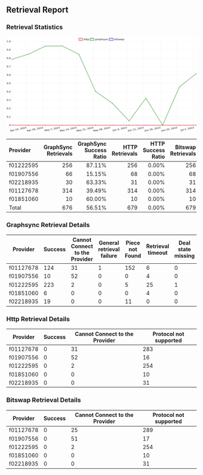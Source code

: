 ## Retrieval Report
### Retrieval Statistics
<img src="https://raw.githubusercontent.com/data-preservation-programs/filplus-checker-assets/main/filecoin-project/filecoin-plus-large-datasets/issues/1596/1688436218073.png"/>

| Provider  | GraphSync Retrievals | GraphSync Success Ratio | HTTP Retrievals | HTTP Success Ratio | Bitswap Retrievals | Bitswap Success Ratio |
| :-------- | -------------------: | ----------------------: | --------------: | -----------------: | -----------------: | --------------------: |
| f01222595 |                  256 |                  87.11% |             256 |              0.00% |                256 |                 0.00% |
| f01907556 |                   66 |                  15.15% |              68 |              0.00% |                 68 |                 0.00% |
| f02218935 |                   30 |                  63.33% |              31 |              0.00% |                 31 |                 0.00% |
| f01127678 |                  314 |                  39.49% |             314 |              0.00% |                314 |                 0.00% |
| f01851060 |                   10 |                  60.00% |              10 |              0.00% |                 10 |                 0.00% |
| Total     |                  676 |                  56.51% |             679 |              0.00% |                679 |                 0.00% |

### Graphsync Retrieval Details
| Provider  | Success | Cannot Connect to the Provider | General retrieval failure | Piece not Found | Retrieval timeout | Deal state missing |
| --------- | ------- | ------------------------------ | ------------------------- | --------------- | ----------------- | ------------------ |
| f01127678 | 124     | 31                             | 1                         | 152             | 6                 | 0                  |
| f01907556 | 10      | 52                             | 0                         | 0               | 4                 | 0                  |
| f01222595 | 223     | 2                              | 0                         | 5               | 25                | 1                  |
| f01851060 | 6       | 0                              | 0                         | 0               | 4                 | 0                  |
| f02218935 | 19      | 0                              | 0                         | 11              | 0                 | 0                  |

### Http Retrieval Details
| Provider  | Success | Cannot Connect to the Provider | Protocol not supported |
| --------- | ------- | ------------------------------ | ---------------------- |
| f01127678 | 0       | 31                             | 283                    |
| f01907556 | 0       | 52                             | 16                     |
| f01222595 | 0       | 2                              | 254                    |
| f01851060 | 0       | 0                              | 10                     |
| f02218935 | 0       | 0                              | 31                     |

### Bitswap Retrieval Details
| Provider  | Success | Cannot Connect to the Provider | Protocol not supported |
| --------- | ------- | ------------------------------ | ---------------------- |
| f01127678 | 0       | 25                             | 289                    |
| f01907556 | 0       | 51                             | 17                     |
| f01222595 | 0       | 2                              | 254                    |
| f01851060 | 0       | 0                              | 10                     |
| f02218935 | 0       | 0                              | 31                     |
